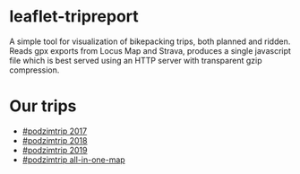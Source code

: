 # leaflet-tripreport

A simple tool for visualization of bikepacking trips, both planned and ridden.
Reads gpx exports from Locus Map and Strava, produces a single javascript file
which is best served using an HTTP server with transparent gzip compression.

# Our trips

* [#podzimtrip 2017](https://store.lisk.in/trip/podzimtrip2017/)
* [#podzimtrip 2018](https://store.lisk.in/trip/podzimtrip2018/)
* [#podzimtrip 2019](https://store.lisk.in/trip/podzimtrip2019/)
* [#podzimtrip all-in-one-map](https://store.lisk.in/trip/podzimtrip_all/)
